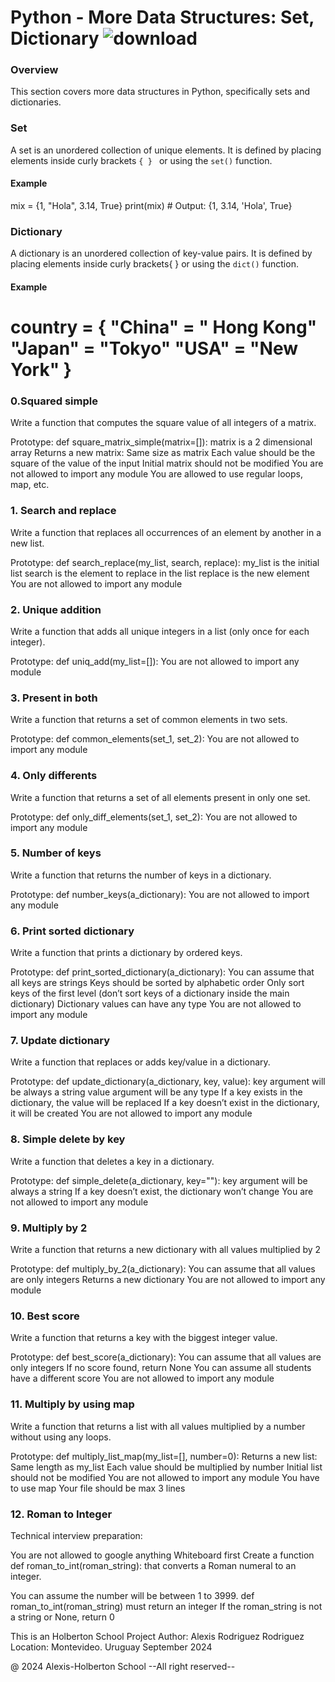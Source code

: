 Python - More Data Structures: Set, Dictionary
![download](https://github.com/user-attachments/assets/4d839d79-ac5e-4f3b-b69e-da52ba68b9d0)
==============================================
### Overview
This section covers more data structures in Python, specifically sets and dictionaries.
### Set
A set is an unordered collection of unique elements. It is defined by placing elements inside curly brackets `{
}
` or using the `set()` function.
#### Example
mix = {1, "Hola", 3.14, True}
print(mix)  # Output: {1, 3.14, 'Hola', True}

### Dictionary
A dictionary is an unordered collection of key-value pairs. It is defined by placing elements inside curly brackets{
} or using the `dict()` function.
#### Example
country = {
    "China" = " Hong Kong"
    "Japan" = "Tokyo"
    "USA" = "New York"
}
==============================================

### 0.Squared simple

Write a function that computes the square value of all integers of a matrix.

Prototype: def square_matrix_simple(matrix=[]):
matrix is a 2 dimensional array
Returns a new matrix:
Same size as matrix
Each value should be the square of the value of the input
Initial matrix should not be modified
You are not allowed to import any module
You are allowed to use regular loops, map, etc.

### 1. Search and replace

Write a function that replaces all occurrences of an element by another in a new list.

Prototype: def search_replace(my_list, search, replace):
my_list is the initial list
search is the element to replace in the list
replace is the new element
You are not allowed to import any module

### 2. Unique addition

Write a function that adds all unique integers in a list (only once for each integer).

Prototype: def uniq_add(my_list=[]):
You are not allowed to import any module

### 3. Present in both

Write a function that returns a set of common elements in two sets.

Prototype: def common_elements(set_1, set_2):
You are not allowed to import any module

### 4. Only differents

Write a function that returns a set of all elements present in only one set.

Prototype: def only_diff_elements(set_1, set_2):
You are not allowed to import any module

### 5. Number of keys

Write a function that returns the number of keys in a dictionary.

Prototype: def number_keys(a_dictionary):
You are not allowed to import any module

### 6. Print sorted dictionary

Write a function that prints a dictionary by ordered keys.

Prototype: def print_sorted_dictionary(a_dictionary):
You can assume that all keys are strings
Keys should be sorted by alphabetic order
Only sort keys of the first level (don’t sort keys of a dictionary inside the main dictionary)
Dictionary values can have any type
You are not allowed to import any module

### 7. Update dictionary

Write a function that replaces or adds key/value in a dictionary.

Prototype: def update_dictionary(a_dictionary, key, value):
key argument will be always a string
value argument will be any type
If a key exists in the dictionary, the value will be replaced
If a key doesn’t exist in the dictionary, it will be created
You are not allowed to import any module

### 8. Simple delete by key

Write a function that deletes a key in a dictionary.

Prototype: def simple_delete(a_dictionary, key=""):
key argument will be always a string
If a key doesn’t exist, the dictionary won’t change
You are not allowed to import any module

### 9. Multiply by 2

Write a function that returns a new dictionary with all values multiplied by 2

Prototype: def multiply_by_2(a_dictionary):
You can assume that all values are only integers
Returns a new dictionary
You are not allowed to import any module

### 10. Best score

Write a function that returns a key with the biggest integer value.

Prototype: def best_score(a_dictionary):
You can assume that all values are only integers
If no score found, return None
You can assume all students have a different score
You are not allowed to import any module

### 11. Multiply by using map

Write a function that returns a list with all values multiplied by a number without using any loops.

Prototype: def multiply_list_map(my_list=[], number=0):
Returns a new list:
Same length as my_list
Each value should be multiplied by number
Initial list should not be modified
You are not allowed to import any module
You have to use map
Your file should be max 3 lines

### 12. Roman to Integer

Technical interview preparation:

You are not allowed to google anything
Whiteboard first
Create a function def roman_to_int(roman_string): that converts a Roman numeral to an integer.

You can assume the number will be between 1 to 3999.
def roman_to_int(roman_string) must return an integer
If the roman_string is not a string or None, return 0

This is an Holberton School Project Author: Alexis Rodriguez Rodriguez Location: Montevideo. Uruguay September 2024

@ 2024 Alexis-Holberton School --All right reserved--
